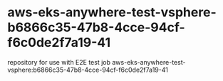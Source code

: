 # aws-eks-anywhere-test-vsphere-b6866c35-47b8-4cce-94cf-f6c0de2f7a19-41
repository for use with E2E test job aws-eks-anywhere-test-vsphere:b6866c35-47b8-4cce-94cf-f6c0de2f7a19-41
